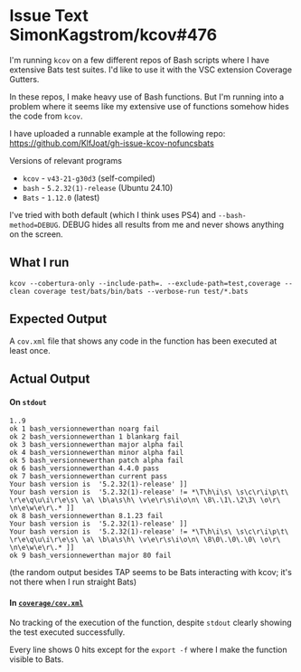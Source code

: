 # Issue Text SimonKagstrom/kcov#476

I'm running `kcov` on a few different repos of Bash scripts where I have extensive Bats test suites. I'd like to use it with the VSC extension Coverage Gutters.

In these repos, I make heavy use of Bash functions. But I'm running into a problem where it seems like my extensive use of functions somehow hides the code from `kcov`.

I have uploaded a runnable example at the following repo:  https://github.com/KlfJoat/gh-issue-kcov-nofuncsbats

Versions of relevant programs

* `kcov` - `v43-21-g30d3` (self-compiled)
* `bash` - `5.2.32(1)-release` (Ubuntu 24.10)
* `Bats` - `1.12.0` (latest)

I've tried with both default (which I think uses PS4) and `--bash-method=DEBUG`. DEBUG hides all results from me and never shows anything on the screen.

## What I run

```shell
kcov --cobertura-only --include-path=. --exclude-path=test,coverage --clean coverage test/bats/bin/bats --verbose-run test/*.bats
```

## Expected Output

A `cov.xml` file that shows any code in the function has been executed at least once.

## Actual Output

#### On `stdout`

```text
1..9
ok 1 bash_versionnewerthan noarg fail
ok 2 bash_versionnewerthan 1 blankarg fail
ok 3 bash_versionnewerthan major alpha fail
ok 4 bash_versionnewerthan minor alpha fail
ok 5 bash_versionnewerthan patch alpha fail
ok 6 bash_versionnewerthan 4.4.0 pass
ok 7 bash_versionnewerthan current pass
Your bash version is  '5.2.32(1)-release' ]]
Your bash version is  '5.2.32(1)-release' != *\T\h\i\s\ \s\c\r\i\p\t\ \r\e\q\u\i\r\e\s\ \a\ \b\a\s\h\ \v\e\r\s\i\o\n\ \8\.\1\.\2\3\ \o\r\ \n\e\w\e\r\.* ]]
ok 8 bash_versionnewerthan 8.1.23 fail
Your bash version is  '5.2.32(1)-release' ]]
Your bash version is  '5.2.32(1)-release' != *\T\h\i\s\ \s\c\r\i\p\t\ \r\e\q\u\i\r\e\s\ \a\ \b\a\s\h\ \v\e\r\s\i\o\n\ \8\0\.\0\.\0\ \o\r\ \n\e\w\e\r\.* ]]
ok 9 bash_versionnewerthan major 80 fail
```

(the random output besides TAP seems to be Bats interacting with kcov; it's not there when I run straight Bats)

#### In [`coverage/cov.xml`](coverage/cov.xml)

No tracking of the execution of the function, despite `stdout` clearly showing the test executed successfully.

Every line shows 0 hits except for the `export -f` where I make the function visible to Bats.
